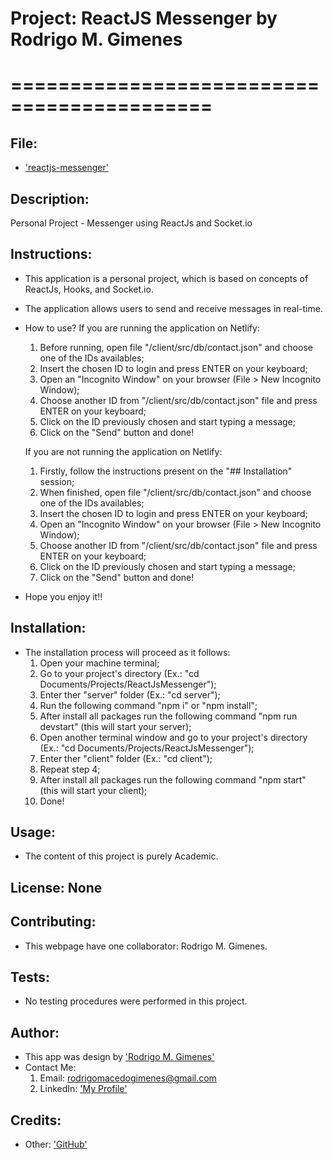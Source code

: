 # Project: ReactJS Messenger by Rodrigo M. Gimenes 
# ===========================================

  ## File:

  * ['reactjs-messenger'](https://github.com/rodrigomgimenes/react.messenger)

  ## Description:
  Personal Project - Messenger using ReactJs and Socket.io


  ## Instructions:

  * This application is a personal project, which is based on concepts of ReactJs, Hooks, and Socket.io.

  * The application allows users to send and receive messages in real-time.

  * How to use?
    If you are running the application on Netlify:
    1. Before running, open file "/client/src/db/contact.json" and choose one of the IDs availables;
    2. Insert the chosen ID to login and press ENTER on your keyboard;
    3. Open an "Incognito Window" on your browser (File > New Incognito Window);
    4. Choose another ID from "/client/src/db/contact.json" file and press ENTER on your keyboard;
    5. Click on the ID previously chosen and start typing a message;
    6. Click on the "Send" button and done!

    If you are not running the application on Netlify:
    1. Firstly, follow the instructions present on the "## Installation" session;
    2. When finished, open file "/client/src/db/contact.json" and choose one of the IDs availables;
    3. Insert the chosen ID to login and press ENTER on your keyboard;
    4. Open an "Incognito Window" on your browser (File > New Incognito Window);
    5. Choose another ID from "/client/src/db/contact.json" file and press ENTER on your keyboard;
    6. Click on the ID previously chosen and start typing a message;
    7. Click on the "Send" button and done!

  * Hope you enjoy it!!


  ## Installation:

  * The installation process will proceed as it follows:
    1. Open your machine terminal;
    2. Go to your project's directory (Ex.: "cd Documents/Projects/ReactJsMessenger");
    3. Enter ther "server" folder (Ex.: "cd server");
    4. Run the following command "npm i" or "npm install";
    5. After install all packages run the following command "npm run devstart" (this will start your server);
    6. Open another terminal window and go to your project's directory (Ex.: "cd Documents/Projects/ReactJsMessenger");
    7. Enter ther "client" folder (Ex.: "cd client");
    8. Repeat step 4;
    9. After install all packages run the following command "npm start" (this will start your client);
    10. Done!


  ## Usage: 

  * The content of this project is purely Academic.


  ## License: None


  ## Contributing:
  
  * This webpage have one  collaborator: Rodrigo M. Gimenes.
  
  
  ## Tests:

  * No testing procedures were performed in this project.


  ## Author:
  * This app was design by ['Rodrigo M. Gimenes'](https://avatars1.githubusercontent.com/u/59060046?v=4) 
  * Contact Me: 
    1. Email: rodrigomacedogimenes@gmail.com
    2. LinkedIn: ['My Profile'](https://www.linkedin.com/in/rodrigo-m-gimenes-b0a1a227/) 
  
  ## Credits:

  * Other:
    ['GitHub'](https://github.com/rodrigomgimenes)
  
